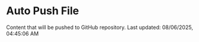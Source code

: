 # Auto Push File

Content that will be pushed to GitHub repository.
Last updated: 08/06/2025, 04:45:06 AM